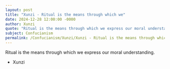 ```yaml
---
layout: post
title: "Xunzi - Ritual is the means through which we"
date: 2024-12-28 12:00:00 -0000
author: Xunzi
quote: "Ritual is the means through which we express our moral understanding."
subject: Confucianism
permalink: /Confucianism/Xunzi/Xunzi - Ritual is the means through which we
---
```


Ritual is the means through which we express our moral understanding.

- Xunzi
